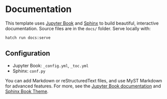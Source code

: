 # Documentation

This template uses [Jupyter Book](https://jupyterbook.org/en/stable/intro.html) and [Sphinx](https://www.sphinx-doc.org/en/master/) to build beautiful, interactive documentation. Source files are in the `docs/` folder. Serve locally with:

```zsh
hatch run docs:serve
```

## Configuration

- Jupyter Book: `_config.yml`, `_toc.yml`
- Sphinx: `conf.py`

You can add Markdown or reStructuredText files, and use MyST Markdown for advanced features. For more, see the [Jupyter Book documentation](https://jupyterbook.org/en/stable/intro.html) and [Sphinx Book Theme](https://sphinx-book-theme.readthedocs.io/en/stable/index.html).
